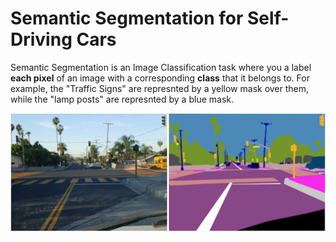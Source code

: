 # Semantic Segmentation for Self-Driving Cars

Semantic Segmentation is an Image Classification task where you a label **each pixel** of an image with a corresponding **class** that it belongs to. For example, the "Traffic Signs" are represnted by a yellow mask over them, while the "lamp posts" are represnted by a blue mask.

![](./images/segmentation.png)